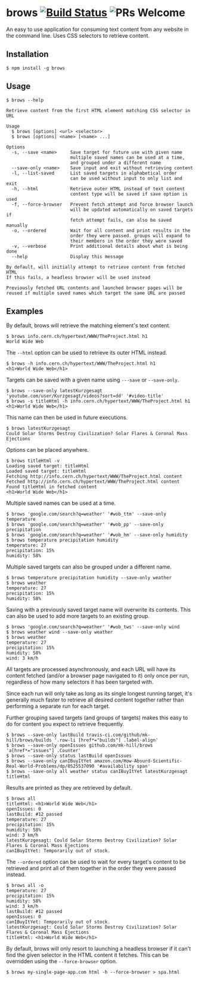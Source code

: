 # brows [![Build Status](https://travis-ci.com/mk-hill/brows.svg?branch=master)](https://travis-ci.com/mk-hill/brows) ![PRs Welcome](https://img.shields.io/badge/PRs-welcome-green.svg)

An easy to use application for consuming text content from any website in the command line. Uses CSS selectors to retrieve content.

## Installation

```console
$ npm install -g brows
```

## Usage

```console
$ brows --help

Retrieve content from the first HTML element matching CSS selector in URL

Usage
  $ brows [options] <url> <selector>
  $ brows [options] <name> [<name> ...]

Options
  -s, --save <name>     Save target for future use with given name
                        multiple saved names can be used at a time,
                        and grouped under a different name
  --save-only <name>    Save input and exit without retrieving content
  -l, --list-saved      List saved targets in alphabetical order
                        can be used without input to only list and exit
  -h, --html            Retrieve outer HTML instead of text content
                        content type will be saved if save option is used
  -f, --force-browser   Prevent fetch attempt and force browser launch
                        will be updated automatically on saved targets if
                        fetch attempt fails, can also be saved manually
  -o, --ordered         Wait for all content and print results in the
                        order they were passed. groups will expand to
                        their members in the order they were saved
  -v, --verbose         Print additional details about what is being done
  --help                Display this message

By default, will initially attempt to retrieve content from fetched HTML
If this fails, a headless browser will be used instead

Previously fetched URL contents and launched browser pages will be
reused if multiple saved names which target the same URL are passed
```

## Examples

By default, brows will retrieve the matching element's text content.

```console
$ brows info.cern.ch/hypertext/WWW/TheProject.html h1
World Wide Web
```

The `--html` option can be used to retrieve its outer HTML instead.

```console
$ brows -h info.cern.ch/hypertext/WWW/TheProject.html h1
<h1>World Wide Web</h1>
```

Targets can be saved with a given name using `---save` or `--save-only`.

```console
$ brows --save-only latestKurzgesagt 'youtube.com/user/Kurzgesagt/videos?sort=dd' '#video-title'
$ brows -s titleHtml -h info.cern.ch/hypertext/WWW/TheProject.html h1
<h1>World Wide Web</h1>
```

This name can then be used in future executions.

```console
$ brows latestKurzgesagt
Could Solar Storms Destroy Civilization? Solar Flares & Coronal Mass Ejections
```

Options can be placed anywhere.

```console
$ brows titleHtml -v
Loading saved target: titleHtml
Loaded saved target: titleHtml
Fetching http://info.cern.ch/hypertext/WWW/TheProject.html content
Fetched http://info.cern.ch/hypertext/WWW/TheProject.html content
Found titleHtml in fetched content
<h1>World Wide Web</h1>
```

Multiple saved names can be used at a time.

```console
$ brows 'google.com/search?q=weather' '#wob_ttm' --save-only temperature
$ brows 'google.com/search?q=weather' '#wob_pp' --save-only precipitation
$ brows 'google.com/search?q=weather' '#wob_hm' --save-only humidity
$ brows temperature precipitation humidity
temperature: 27
precipitation: 15%
humidity: 58%
```

Multiple saved targets can also be grouped under a different name.

```console
$ brows temperature precipitation humidity --save-only weather
$ brows weather
temperature: 27
precipitation: 15%
humidity: 58%
```

Saving with a previously saved target name will overwrite its contents. This can also be used to add more targets to an existing group.

```console
$ brows 'google.com/search?q=weather' '#wob_tws' --save-only wind
$ brows weather wind --save-only weather
$ brows weather
temperature: 27
precipitation: 15%
humidity: 58%
wind: 3 km/h
```

All targets are processed asynchronously, and each URL will have its content fetched (and/or a browser page navigated to it) only once per run, regardless of how many selectors it has been targeted with.

Since each run will only take as long as its single longest running target, it's generally much faster to retrieve all desired content together rather than performing a separate run for each target.

Further grouping saved targets (and groups of targets) makes this easy to do for content you expect to retrieve frequently.

```console
$ brows --save-only lastBuild travis-ci.com/github/mk-hill/brows/builds '.row-li [href*="builds"] .label-align'
$ brows --save-only openIssues github.com/mk-hill/brows 'a[href*="issues"] .Counter'
$ brows --save-only status lastBuild openIssues
$ brows --save-only canIBuyItYet amazon.com/How-Absurd-Scientific-Real-World-Problems/dp/0525537090 '#availability span'
$ brows --save-only all weather status canIBuyItYet latestKurzgesagt titleHtml
```

Results are printed as they are retrieved by default.

```console
$ brows all
titleHtml: <h1>World Wide Web</h1>
openIssues: 0
lastBuild: #12 passed
temperature: 27
precipitation: 15%
humidity: 58%
wind: 3 km/h
latestKurzgesagt: Could Solar Storms Destroy Civilization? Solar Flares & Coronal Mass Ejections
canIBuyItYet: Temporarily out of stock.
```

The `--ordered` option can be used to wait for every target's content to be retrieved and print all of them together in the order they were passed instead.

```console
$ brows all -o
temperature: 27
precipitation: 15%
humidity: 58%
wind: 3 km/h
lastBuild: #12 passed
openIssues: 0
canIBuyItYet: Temporarily out of stock.
latestKurzgesagt: Could Solar Storms Destroy Civilization? Solar Flares & Coronal Mass Ejections
titleHtml: <h1>World Wide Web</h1>

```

By default, brows will only resort to launching a headless browser if it can't find the given selector in the HTML content it fetches. This can be overridden using the `--force-browser` option.

```console
$ brows my-single-page-app.com html -h --force-browser > spa.html
```
